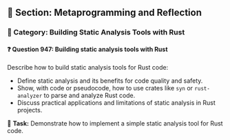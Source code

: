 ## 📘 Section: Metaprogramming and Reflection
### 🔹 Category: Building Static Analysis Tools with Rust
#### ❓ Question 947: Building static analysis tools with Rust

Describe how to build static analysis tools for Rust code:

- Define static analysis and its benefits for code quality and safety.
- Show, with code or pseudocode, how to use crates like `syn` or `rust-analyzer` to parse and analyze Rust code.
- Discuss practical applications and limitations of static analysis in Rust projects.

🔧 **Task:** Demonstrate how to implement a simple static analysis tool for Rust code.
